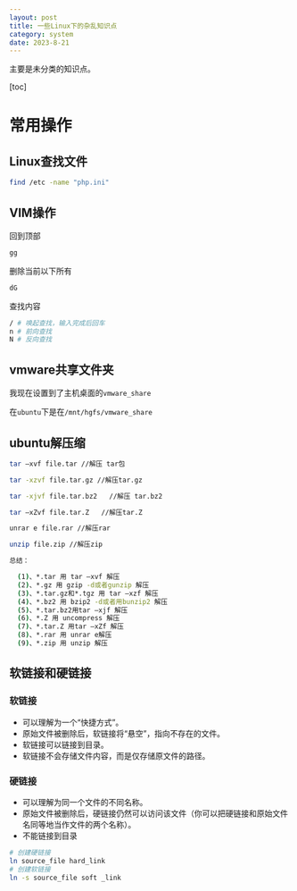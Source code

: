 ```yaml
---
layout: post
title: 一些Linux下的杂乱知识点
category: system
date: 2023-8-21
---
```

主要是未分类的知识点。
<!-- more -->
[toc]

# 常用操作

## Linux查找文件

```bash
find /etc -name "php.ini"
```

## VIM操作

回到顶部

```bash
gg
```

删除当前以下所有

```bash
dG
```

查找内容

```bash
/ # 唤起查找，输入完成后回车
n # 前向查找
N # 反向查找
```

## vmware共享文件夹

我现在设置到了主机桌面的`vmware_share`

在`ubuntu`下是在`/mnt/hgfs/vmware_share`

## ubuntu解压缩

```bash
tar –xvf file.tar //解压 tar包

tar -xzvf file.tar.gz //解压tar.gz

tar -xjvf file.tar.bz2   //解压 tar.bz2

tar –xZvf file.tar.Z   //解压tar.Z

unrar e file.rar //解压rar

unzip file.zip //解压zip

总结：

  (1)、*.tar 用 tar –xvf 解压
  (2)、*.gz 用 gzip -d或者gunzip 解压
  (3)、*.tar.gz和*.tgz 用 tar –xzf 解压
  (4)、*.bz2 用 bzip2 -d或者用bunzip2 解压
  (5)、*.tar.bz2用tar –xjf 解压
  (6)、*.Z 用 uncompress 解压
  (7)、*.tar.Z 用tar –xZf 解压
  (8)、*.rar 用 unrar e解压
  (9)、*.zip 用 unzip 解压
```

## 软链接和硬链接

### 软链接

- 可以理解为一个“快捷方式”。
- 原始文件被删除后，软链接将“悬空”，指向不存在的文件。
- 软链接可以链接到目录。
- 软链接不会存储文件内容，而是仅存储原文件的路径。

### 硬链接

- 可以理解为同一个文件的不同名称。
- 原始文件被删除后，硬链接仍然可以访问该文件（你可以把硬链接和原始文件名同等地当作文件的两个名称）。
- 不能链接到目录

```bash
# 创建硬链接
ln source_file hard_link
# 创建软链接
ln -s source_file soft _link
```




